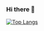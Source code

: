### Hi there 👋

[![Top Langs](https://github-readme-stats-git-masterrstaa-rickstaa.vercel.app/api/top-langs/?username=anuraghazra&&layout=dracula&count_weight=1&size_weight=0&hide=html,css,glsl,astro)](https://github.com/anuraghazra/github-readme-stats)

<!--
**shangsuru/shangsuru** is a ✨ _special_ ✨ repository because its `README.md` (this file) appears on your GitHub profile.

Here are some ideas to get you started:

- 🔭 I’m currently working on ...
- 🌱 I’m currently learning ...
- 👯 I’m looking to collaborate on ...
- 🤔 I’m looking for help with ...
- 💬 Ask me about ...
- 📫 How to reach me: ...
- 😄 Pronouns: ...
- ⚡ Fun fact: ...
-->
